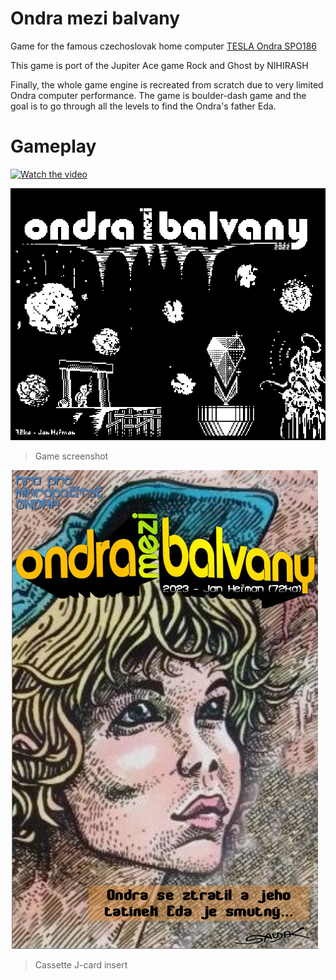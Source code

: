 # Ondra mezi balvany

 Game for the famous czechoslovak home computer [TESLA Ondra SPO186](http://www.ondraspo186.8u.cz/ "Tento web se zabývá československým počítačem Tesla Ondra SPO 186")
 
 This game is port of the Jupiter Ace game Rock and Ghost by NIHIRASH

 Finally, the whole game engine is recreated from scratch due to very limited Ondra computer performance.
 The game is boulder-dash game and the goal is to go through all the levels to find the Ondra's father Eda.
 
# Gameplay

[![Watch the video](https://img.youtube.com/vi/ajOd5C9i6Ww/hqdefault.jpg)](https://www.youtube.com/embed/ajOd5C9i6Ww)


![](https://github.com/72ka/Tesla_Ondra/blob/main/Ondra%20mezi%20balvany/Ondra-mezi-balvany-game1.png)
> Game screenshot

![](https://github.com/72ka/Tesla_Ondra/blob/main/Ondra%20mezi%20balvany/ondra%20mezi%20balvany-cassette-art.jpg)
> Cassette J-card insert
